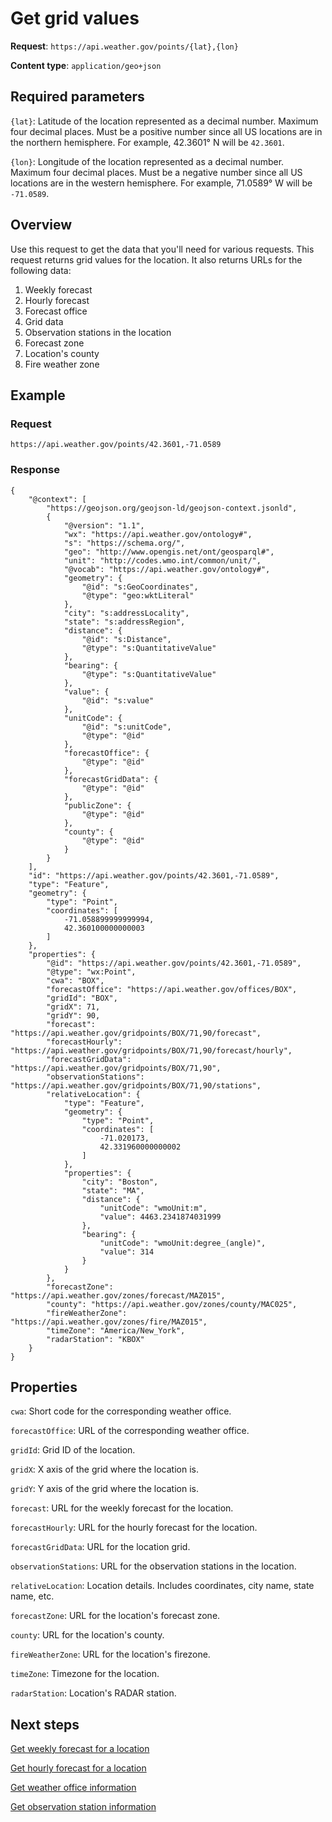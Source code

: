 # Get grid values

**Request**: `https://api.weather.gov/points/{lat},{lon}`

**Content type**: `application/geo+json`

## Required parameters

`{lat}`: Latitude of the location represented as a decimal number. Maximum four decimal places. Must be a positive number since all US locations are in the northern hemisphere. For example, 42.3601° N will be `42.3601`.

`{lon}`: Longitude of the location represented as a decimal number. Maximum four decimal places. Must be a negative number since all US locations are in the western hemisphere. For example, 71.0589° W will be `-71.0589`.

## Overview

Use this request to get the data that you'll need for various requests. This request returns grid values for the location. It also returns URLs for the following data:
1. Weekly forecast
2. Hourly forecast
3. Forecast office
4. Grid data
5. Observation stations in the location
6. Forecast zone
7. Location's county
8. Fire weather zone

## Example
### Request
```
https://api.weather.gov/points/42.3601,-71.0589
```

### Response

```
{
    "@context": [
        "https://geojson.org/geojson-ld/geojson-context.jsonld",
        {
            "@version": "1.1",
            "wx": "https://api.weather.gov/ontology#",
            "s": "https://schema.org/",
            "geo": "http://www.opengis.net/ont/geosparql#",
            "unit": "http://codes.wmo.int/common/unit/",
            "@vocab": "https://api.weather.gov/ontology#",
            "geometry": {
                "@id": "s:GeoCoordinates",
                "@type": "geo:wktLiteral"
            },
            "city": "s:addressLocality",
            "state": "s:addressRegion",
            "distance": {
                "@id": "s:Distance",
                "@type": "s:QuantitativeValue"
            },
            "bearing": {
                "@type": "s:QuantitativeValue"
            },
            "value": {
                "@id": "s:value"
            },
            "unitCode": {
                "@id": "s:unitCode",
                "@type": "@id"
            },
            "forecastOffice": {
                "@type": "@id"
            },
            "forecastGridData": {
                "@type": "@id"
            },
            "publicZone": {
                "@type": "@id"
            },
            "county": {
                "@type": "@id"
            }
        }
    ],
    "id": "https://api.weather.gov/points/42.3601,-71.0589",
    "type": "Feature",
    "geometry": {
        "type": "Point",
        "coordinates": [
            -71.058899999999994,
            42.360100000000003
        ]
    },
    "properties": {
        "@id": "https://api.weather.gov/points/42.3601,-71.0589",
        "@type": "wx:Point",
        "cwa": "BOX",
        "forecastOffice": "https://api.weather.gov/offices/BOX",
        "gridId": "BOX",
        "gridX": 71,
        "gridY": 90,
        "forecast": "https://api.weather.gov/gridpoints/BOX/71,90/forecast",
        "forecastHourly": "https://api.weather.gov/gridpoints/BOX/71,90/forecast/hourly",
        "forecastGridData": "https://api.weather.gov/gridpoints/BOX/71,90",
        "observationStations": "https://api.weather.gov/gridpoints/BOX/71,90/stations",
        "relativeLocation": {
            "type": "Feature",
            "geometry": {
                "type": "Point",
                "coordinates": [
                    -71.020173,
                    42.331960000000002
                ]
            },
            "properties": {
                "city": "Boston",
                "state": "MA",
                "distance": {
                    "unitCode": "wmoUnit:m",
                    "value": 4463.2341874031999
                },
                "bearing": {
                    "unitCode": "wmoUnit:degree_(angle)",
                    "value": 314
                }
            }
        },
        "forecastZone": "https://api.weather.gov/zones/forecast/MAZ015",
        "county": "https://api.weather.gov/zones/county/MAC025",
        "fireWeatherZone": "https://api.weather.gov/zones/fire/MAZ015",
        "timeZone": "America/New_York",
        "radarStation": "KBOX"
    }
}

```
## Properties

`cwa`: Short code for the corresponding weather office.

`forecastOffice`: URL of the corresponding weather office.

`gridId`: Grid ID of the location.

`gridX`: X axis of the grid where the location is.

`gridY`: Y axis of the grid where the location is.

`forecast`: URL for the weekly forecast for the location.

`forecastHourly`: URL for the hourly forecast for the location.

`forecastGridData`: URL for the location grid.

`observationStations`: URL for the observation stations in the location.

`relativeLocation`: Location details. Includes coordinates, city name, state name, etc.

`forecastZone`: URL for the location's forecast zone.

`county`: URL for the location's county. 

`fireWeatherZone`: URL for the location's firezone.

`timeZone`: Timezone for the location.

`radarStation`: Location's RADAR station.

## Next steps

[Get weekly forecast for a location](weekly-forecast.md)

[Get hourly forecast for a location](hourly-weekly-forecast.md)

[Get weather office information](offices.md)

[Get observation station information](stations.md)


